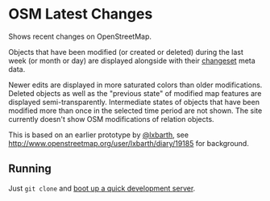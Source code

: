 # OSM Latest Changes

Shows recent changes on OpenStreetMap.

Objects that have been modified (or created or deleted) during the last week (or month or day) are displayed alongside with their [changeset](https://wiki.openstreetmap.org/wiki/Changeset) meta data.

Newer edits are displayed in more saturated colors than older modifications. Deleted objects as well as the "previous state" of modified map features are displayed semi-transparently. Intermediate states of objects that have been modified more than once in the selected time period are not shown. The site currently doesn't show OSM modifications of relation objects.

This is based on an earlier prototype by [@lxbarth](https://github.com/lxbarth), see http://www.openstreetmap.org/user/lxbarth/diary/19185 for background.

## Running

Just `git clone` and [boot up a quick development server](https://gist.github.com/tmcw/4989751).
